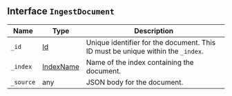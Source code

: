 ## Interface `IngestDocument`

| Name | Type | Description |
| - | - | - |
| `_id` | [Id](./Id.md) | Unique identifier for the document. This ID must be unique within the `_index`. |
| `_index` | [IndexName](./IndexName.md) | Name of the index containing the document. |
| `_source` | any | JSON body for the document. |

